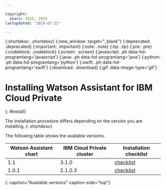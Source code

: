 ```yaml
---

copyright:
  years: 2015, 2019
lastupdated: "2019-02-21"

---
```


{:shortdesc: .shortdesc}
{:new_window: target="_blank"}
{:deprecated: .deprecated}
{:important: .important}
{:note: .note}
{:tip: .tip}
{:pre: .pre}
{:codeblock: .codeblock}
{:screen: .screen}
{:javascript: .ph data-hd-programlang='javascript'}
{:java: .ph data-hd-programlang='java'}
{:python: .ph data-hd-programlang='python'}
{:swift: .ph data-hd-programlang='swift'}
{:download: .download}
{:gif: data-image-type='gif'}

# Installing Watson Assistant for IBM Cloud Private
{: #install}

The installation procedure differs depending on the version you are installing.
{: shortdesc}

The following table shows the available versions.

| Watson Assistant chart | IBM Cloud Private cluster | Installation checklist |
|------------------------|---------------------------|-------------------|
| 1.1                    | 3.1.0                     | [checklist](/docs/services/assistant-icp?topic=assistant-private-install-110) |
| 1.0.1                  | 2.1.0.3                   | [checklist](/docs/services/assistant-icp?topic=assistant-private-install-101) |
{: caption="Available versions" caption-side="top"}
